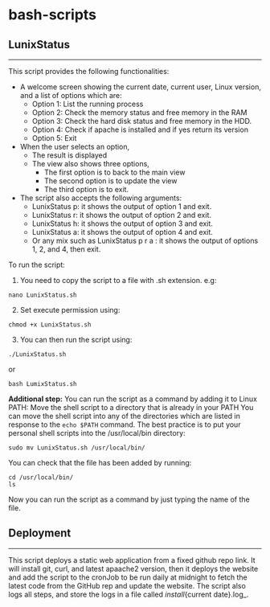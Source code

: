 # bash-scripts
## LunixStatus
--------------------------------------------------------------------------------
This script provides the following functionalities:
- A welcome screen showing the current date, current user, Linux version, and a list of options which are:
   - Option 1: List the running process
   - Option 2: Check the memory status and free memory in the RAM
   - Option 3: Check the hard disk status and free memory in the HDD.
   - Option 4: Check if apache is installed and if yes return its version
   - Option 5: Exit
- When the user selects an option,
   - The result is displayed
   - The view also shows three options,
      - The first option is to back to the main view
      - The second option is to update the view
      - The third option is to exit.
- The script also accepts the following arguments:
   - LunixStatus p: it shows the output of option 1 and exit.
   - LunixStatus r: it shows the output of option 2 and exit.
   - LunixStatus h: it shows the output of option 3 and exit.
   - LunixStatus a: it shows the output of option 4 and exit.
   - Or any mix such as LunixStatus p r a : it shows the output of options 1, 2, and 4, then exit.
  
To run the script:
1. You need to copy the script to a file with .sh extension.
e.g:
```shell
nano LunixStatus.sh
```
2. Set execute permission using:
```shell
chmod +x LunixStatus.sh
```
3. You can then run the script using:
```shell
./LunixStatus.sh
```
or
```shell
bash LumixStatus.sh
```
**Additional step:** You can run the script as a command by adding it to Linux PATH:
Move the shell script to a directory that is already in your PATH
You can move the shell script into any of the directories which are listed in response to the ```echo $PATH``` command. The best practice is to put your personal shell scripts into the /usr/local/bin directory:
```shell
sudo mv LunixStatus.sh /usr/local/bin/
```
You can check that the file has been added by running:
```shell
cd /usr/local/bin/
ls
```
Now you can run the script as a command by just typing the name of the file.


## Deployment
----------------------------------------------------
This script deploys a static web application from a fixed github repo link. It will install git, curl, and latest apaache2 version, then it deploys the website and add the script to the cronJob to be run daily at midnight to fetch the latest code from the GitHub rep and update the website. The script also logs all steps, and store the logs in a file called _install_{current date}.log_.
